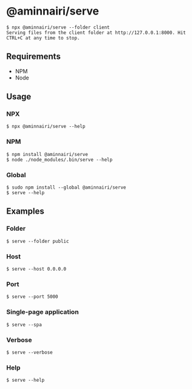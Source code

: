 # @aminnairi/serve

```console
$ npx @aminnairi/serve --folder client
Serving files from the client folder at http://127.0.0.1:8000. Hit CTRL+C at any time to stop.
```

## Requirements

- NPM
- Node

## Usage

### NPX

```console
$ npx @aminnairi/serve --help
```

### NPM

```console
$ npm install @aminnairi/serve
$ node ./node_modules/.bin/serve --help
```

### Global

```console
$ sudo npm install --global @aminnairi/serve
$ serve --help
```

## Examples

### Folder

```console
$ serve --folder public
```

### Host

```console
$ serve --host 0.0.0.0
```

### Port

```console
$ serve --port 5000
```

### Single-page application

```console
$ serve --spa
```

### Verbose

```console
$ serve --verbose
```

### Help

```console
$ serve --help
```
